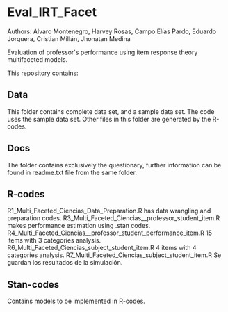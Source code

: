 # Eval_IRT_Facet
Authors: Alvaro Montenegro, Harvey Rosas, Campo Elı́as Pardo, Eduardo Jorquera, Cristian Millán, Jhonatan Medina

Evaluation of professor's performance using item response theory multifaceted models.

This repository contains:
## Data
  This folder contains complete data set, and a sample data set. The code uses the sample data set. Other files in this folder are generated by the R-codes.
  
## Docs
  The folder contains exclusively the questionary, further information can be found in readme.txt file from the same folder.

## R-codes
  R1_Multi_Faceted_Ciencias_Data_Preparation.R has data wrangling and preparation codes.
  R3_Multi_Faceted_Ciencias__professor_student_item.R makes performance estimation using .stan codes.
  R4_Multi_Faceted_Ciencias__professor_student_performance_item.R 15 items with 3 categories analysis.
  R6_Multi_Faceted_Ciencias_subject_student_item.R 4 items with 4 categories analysis.
  R7_Multi_Faceted_Ciencias_subject_student_item.R Se guardan los resultados de la simulación.

## Stan-codes
  Contains models to be implemented in R-codes.
